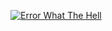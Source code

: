 <a href="https://git.io/typing-svg"><img src="https://readme-typing-svg.demolab.com?font=Times+New+Roman&duration=5500&pause=2000&color=0BF700&center=false&width=435&lines=Hi%2C+I'm+Retarded;Uhhhh+I+Steal+Peoples+Work+And+Remix+It;I'm+Gonna+Regret+Wanting+To+Learn+Code;Okay+You+Can+Leave+Now..." alt="Error What The Hell" /></a>
